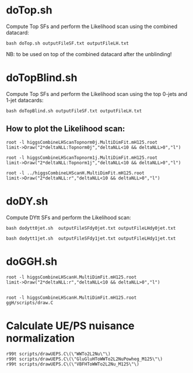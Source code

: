 doTop.sh
==============

Compute Top SFs and perform the Likelihood scan using the combined datacard:

    bash doTop.sh outputFileSF.txt outputFileLH.txt

NB: to be used on top of the combined datacard after the unblinding!

doTopBlind.sh
==============

Compute Top SFs and perform the Likelihood scan using the top 0-jets and 1-jet datacards:

    bash doTopBlind.sh outputFileSF.txt outputFileLH.txt


How to plot the Likelihood scan:
-------------------------------

    root -l higgsCombineLHScanTopnorm0j.MultiDimFit.mH125.root 
    limit->Draw("2*deltaNLL:Topnorm0j","deltaNLL<10 && deltaNLL>0","l")

    root -l higgsCombineLHScanTopnorm1j.MultiDimFit.mH125.root 
    limit->Draw("2*deltaNLL:Topnorm1j","deltaNLL<10 && deltaNLL>0","l")

    root -l ../higgsCombineLHScanH.MultiDimFit.mH125.root
    limit->Draw("2*deltaNLL:r","deltaNLL<10 && deltaNLL>0","l")
    
    
doDY.sh
==============

Compute DYtt SFs and perform the Likelihood scan:

    bash dodytt0jet.sh  outputFileSFdy0jet.txt outputFileLHdy0jet.txt

    bash dodytt1jet.sh  outputFileSFdy1jet.txt outputFileLHdy1jet.txt



doGGH.sh
==============
    
    root -l higgsCombineLHScanH.MultiDimFit.mH125.root
    limit->Draw("2*deltaNLL:r","deltaNLL<10 && deltaNLL>0","l")

    
    root -l higgsCombineLHScanH.MultiDimFit.mH125.root   ggH/scripts/draw.C
    

    
Calculate UE/PS nuisance normalization
==============

    r99t scripts/drawUEPS.C\(\"WWTo2L2Nu\"\)
    r99t scripts/drawUEPS.C\(\"GluGluHToWWTo2L2NuPowheg_M125\"\)
    r99t scripts/drawUEPS.C\(\"VBFHToWWTo2L2Nu_M125\"\)  

    
    